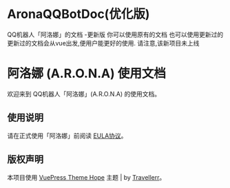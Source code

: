 # AronaQQBotDoc(优化版)
QQ机器人「阿洛娜」的文档 -更新版 你可以使用原有的文档 也可以使用更新过的 更新过的文档会从vue出发,便用户能更好的使用. 请注意,该新项目未上线

# 阿洛娜 (A.R.O.N.A) 使用文档

欢迎来到 QQ机器人「阿洛娜」(A.R.O.N.A) 的使用文档。

## 使用说明

请在正式使用「阿洛娜」前阅读 [EULA协议](./documentation/eula.md)。

## 版权声明

本项目使用 [VuePress Theme Hope](https://theme-hope.vuejs.press/zh/) 主题 | by [Travellerr](https://github.com/Travellerrr)。
